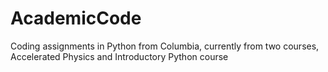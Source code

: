 # AcademicCode
Coding assignments in Python from Columbia, currently from two courses, Accelerated Physics and Introductory Python course
